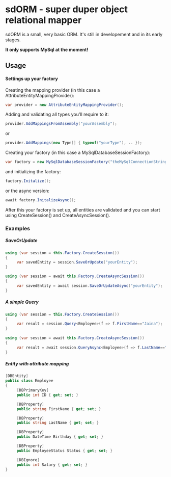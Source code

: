 # sdORM - super duper object relational mapper

sdORM is a small, very basic ORM. It's still in developement and in its early stages.

**It only supports MySql at the moment!**

## Usage 

#### Settings up your factory
Creating the mapping provider (in this case a AttributeEntityMappingProvider):
```c#
var provider = new AttributeEntityMappingProvider();
```
Adding and validating all types you'll require to it:
```c#
provider.AddMappingsFromAssembly("yourAssembly");
```
or
```c#
provider.AddMappings(new Type[] { typeof("yourType"), .. });
```
Creating your factory (in this case a MySqlDatabaseSessionFactory):
```c#
var factory = new MySqlDatabaseSessionFactory("theMySqlConnectionString", provider);
```
and initializing the factory:
```c#
factory.Initalize();
```
or the async version:
```c#
await factory.InitalizeAsync();
```

After this your factory is set up, all entities are validated and you can start using CreateSession() and CreateAsyncSession().

### Examples

##### SaveOrUpdate
```c#
using (var session = this.Factory.CreateSession())
{
     var savedEntity = session.SaveOrUpdate("yourEntity"); 
}

using (var session = await this.Factory.CreateAsyncSession())
{
     var savedEntity = await session.SaveOrUpdateAsync("yourEntity"); 
}
```

##### A simple Query

```c#
using (var session = this.Factory.CreateSession())
{
     var result = session.Query<Employee>(f => f.FirstName=="Jaina");
}
 
using (var session = await this.Factory.CreateAsyncSession())
{
     var result = await session.QueryAsync<Employee>(f => f.LastName=="Proudmoore");
}
```

##### Entity with attribute mapping

```c#
[DBEntity]
public class Employee
{
     [DBPrimaryKey]
     public int ID { get; set; }

     [DBProperty]
     public string FirstName { get; set; }

     [DBProperty]
     public string LastName { get; set; }

     [DBProperty]
     public DateTime Birthday { get; set; }

     [DBProperty]
     public EmployeeStatus Status { get; set; }

     [DBIgnore]
     public int Salary { get; set; }
}
```
